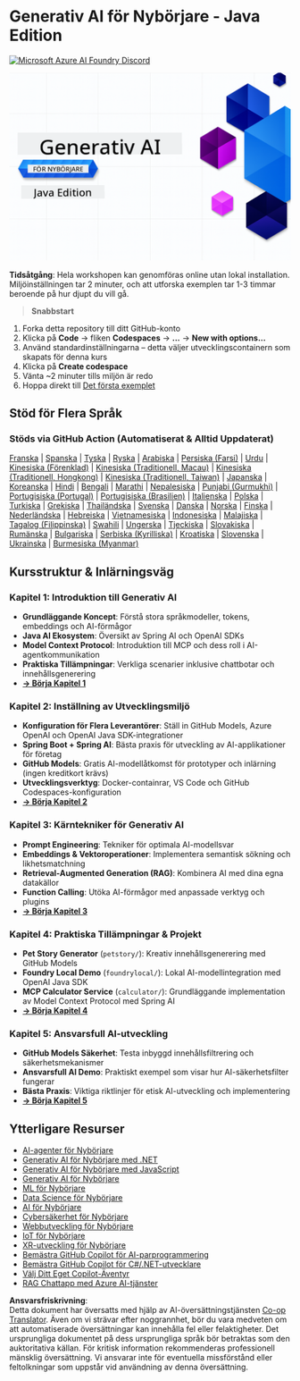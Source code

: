 <!--
CO_OP_TRANSLATOR_METADATA:
{
  "original_hash": "b4c05c53b67571aee42e9532404f2fb8",
  "translation_date": "2025-07-28T10:51:04+00:00",
  "source_file": "README.md",
  "language_code": "sv"
}
-->
# Generativ AI för Nybörjare - Java Edition
[![Microsoft Azure AI Foundry Discord](https://dcbadge.limes.pink/api/server/ByRwuEEgH4)](https://discord.com/invite/ByRwuEEgH4)

![Generativ AI för Nybörjare - Java Edition](../../translated_images/beg-genai-series.8b48be9951cc574c25f8a3accba949bfd03c2f008e2c613283a1b47316fbee68.sv.png)

**Tidsåtgång**: Hela workshopen kan genomföras online utan lokal installation. Miljöinställningen tar 2 minuter, och att utforska exemplen tar 1-3 timmar beroende på hur djupt du vill gå.

> **Snabbstart**

1. Forka detta repository till ditt GitHub-konto
2. Klicka på **Code** → fliken **Codespaces** → **...** → **New with options...**
3. Använd standardinställningarna – detta väljer utvecklingscontainern som skapats för denna kurs
4. Klicka på **Create codespace**
5. Vänta ~2 minuter tills miljön är redo
6. Hoppa direkt till [Det första exemplet](./02-SetupDevEnvironment/README.md#step-2-create-a-github-personal-access-token)

## Stöd för Flera Språk

### Stöds via GitHub Action (Automatiserat & Alltid Uppdaterat)

[Franska](../fr/README.md) | [Spanska](../es/README.md) | [Tyska](../de/README.md) | [Ryska](../ru/README.md) | [Arabiska](../ar/README.md) | [Persiska (Farsi)](../fa/README.md) | [Urdu](../ur/README.md) | [Kinesiska (Förenklad)](../zh/README.md) | [Kinesiska (Traditionell, Macau)](../mo/README.md) | [Kinesiska (Traditionell, Hongkong)](../hk/README.md) | [Kinesiska (Traditionell, Taiwan)](../tw/README.md) | [Japanska](../ja/README.md) | [Koreanska](../ko/README.md) | [Hindi](../hi/README.md) | [Bengali](../bn/README.md) | [Marathi](../mr/README.md) | [Nepalesiska](../ne/README.md) | [Punjabi (Gurmukhi)](../pa/README.md) | [Portugisiska (Portugal)](../pt/README.md) | [Portugisiska (Brasilien)](../br/README.md) | [Italienska](../it/README.md) | [Polska](../pl/README.md) | [Turkiska](../tr/README.md) | [Grekiska](../el/README.md) | [Thailändska](../th/README.md) | [Svenska](./README.md) | [Danska](../da/README.md) | [Norska](../no/README.md) | [Finska](../fi/README.md) | [Nederländska](../nl/README.md) | [Hebreiska](../he/README.md) | [Vietnamesiska](../vi/README.md) | [Indonesiska](../id/README.md) | [Malajiska](../ms/README.md) | [Tagalog (Filippinska)](../tl/README.md) | [Swahili](../sw/README.md) | [Ungerska](../hu/README.md) | [Tjeckiska](../cs/README.md) | [Slovakiska](../sk/README.md) | [Rumänska](../ro/README.md) | [Bulgariska](../bg/README.md) | [Serbiska (Kyrilliska)](../sr/README.md) | [Kroatiska](../hr/README.md) | [Slovenska](../sl/README.md) | [Ukrainska](../uk/README.md) | [Burmesiska (Myanmar)](../my/README.md)

## Kursstruktur & Inlärningsväg

### **Kapitel 1: Introduktion till Generativ AI**
- **Grundläggande Koncept**: Förstå stora språkmodeller, tokens, embeddings och AI-förmågor
- **Java AI Ekosystem**: Översikt av Spring AI och OpenAI SDKs
- **Model Context Protocol**: Introduktion till MCP och dess roll i AI-agentkommunikation
- **Praktiska Tillämpningar**: Verkliga scenarier inklusive chattbotar och innehållsgenerering
- **[→ Börja Kapitel 1](./01-IntroToGenAI/README.md)**

### **Kapitel 2: Inställning av Utvecklingsmiljö**
- **Konfiguration för Flera Leverantörer**: Ställ in GitHub Models, Azure OpenAI och OpenAI Java SDK-integrationer
- **Spring Boot + Spring AI**: Bästa praxis för utveckling av AI-applikationer för företag
- **GitHub Models**: Gratis AI-modellåtkomst för prototyper och inlärning (ingen kreditkort krävs)
- **Utvecklingsverktyg**: Docker-containrar, VS Code och GitHub Codespaces-konfiguration
- **[→ Börja Kapitel 2](./02-SetupDevEnvironment/README.md)**

### **Kapitel 3: Kärntekniker för Generativ AI**
- **Prompt Engineering**: Tekniker för optimala AI-modellsvar
- **Embeddings & Vektoroperationer**: Implementera semantisk sökning och likhetsmatchning
- **Retrieval-Augmented Generation (RAG)**: Kombinera AI med dina egna datakällor
- **Function Calling**: Utöka AI-förmågor med anpassade verktyg och plugins
- **[→ Börja Kapitel 3](./03-CoreGenerativeAITechniques/README.md)**

### **Kapitel 4: Praktiska Tillämpningar & Projekt**
- **Pet Story Generator** (`petstory/`): Kreativ innehållsgenerering med GitHub Models
- **Foundry Local Demo** (`foundrylocal/`): Lokal AI-modellintegration med OpenAI Java SDK
- **MCP Calculator Service** (`calculator/`): Grundläggande implementation av Model Context Protocol med Spring AI
- **[→ Börja Kapitel 4](./04-PracticalSamples/README.md)**

### **Kapitel 5: Ansvarsfull AI-utveckling**
- **GitHub Models Säkerhet**: Testa inbyggd innehållsfiltrering och säkerhetsmekanismer
- **Ansvarsfull AI Demo**: Praktiskt exempel som visar hur AI-säkerhetsfilter fungerar
- **Bästa Praxis**: Viktiga riktlinjer för etisk AI-utveckling och implementering
- **[→ Börja Kapitel 5](./05-ResponsibleGenAI/README.md)**

## Ytterligare Resurser

- [AI-agenter för Nybörjare](https://github.com/microsoft/ai-agents-for-beginners)
- [Generativ AI för Nybörjare med .NET](https://github.com/microsoft/Generative-AI-for-beginners-dotnet)
- [Generativ AI för Nybörjare med JavaScript](https://github.com/microsoft/generative-ai-with-javascript)
- [Generativ AI för Nybörjare](https://github.com/microsoft/generative-ai-for-beginners)
- [ML för Nybörjare](https://aka.ms/ml-beginners)
- [Data Science för Nybörjare](https://aka.ms/datascience-beginners)
- [AI för Nybörjare](https://aka.ms/ai-beginners)
- [Cybersäkerhet för Nybörjare](https://github.com/microsoft/Security-101)
- [Webbutveckling för Nybörjare](https://aka.ms/webdev-beginners)
- [IoT för Nybörjare](https://aka.ms/iot-beginners)
- [XR-utveckling för Nybörjare](https://github.com/microsoft/xr-development-for-beginners)
- [Bemästra GitHub Copilot för AI-parprogrammering](https://aka.ms/GitHubCopilotAI)
- [Bemästra GitHub Copilot för C#/.NET-utvecklare](https://github.com/microsoft/mastering-github-copilot-for-dotnet-csharp-developers)
- [Välj Ditt Eget Copilot-Äventyr](https://github.com/microsoft/CopilotAdventures)
- [RAG Chattapp med Azure AI-tjänster](https://github.com/Azure-Samples/azure-search-openai-demo-java)

**Ansvarsfriskrivning**:  
Detta dokument har översatts med hjälp av AI-översättningstjänsten [Co-op Translator](https://github.com/Azure/co-op-translator). Även om vi strävar efter noggrannhet, bör du vara medveten om att automatiserade översättningar kan innehålla fel eller felaktigheter. Det ursprungliga dokumentet på dess ursprungliga språk bör betraktas som den auktoritativa källan. För kritisk information rekommenderas professionell mänsklig översättning. Vi ansvarar inte för eventuella missförstånd eller feltolkningar som uppstår vid användning av denna översättning.